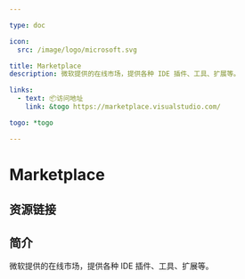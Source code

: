 ```yaml
---

type: doc

icon:
  src: /image/logo/microsoft.svg

title: Marketplace
description: 微软提供的在线市场，提供各种 IDE 插件、工具、扩展等。

links:
  - text: 📦访问地址
    link: &togo https://marketplace.visualstudio.com/

togo: *togo

---
```


<ShowLogo />

# Marketplace

<ShowBreadcrumb />

## 资源链接

<ShowLinks />

## 简介

微软提供的在线市场，提供各种 IDE 插件、工具、扩展等。
